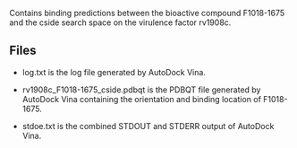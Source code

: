 Contains binding predictions between the bioactive compound F1018-1675 and the cside search space on the virulence factor rv1908c.

## Files

- log.txt is the log file generated by AutoDock Vina.

- rv1908c_F1018-1675_cside.pdbqt is the PDBQT file generated by AutoDock Vina containing the orientation and binding location of F1018-1675.

- stdoe.txt is the combined STDOUT and STDERR output of AutoDock Vina.

